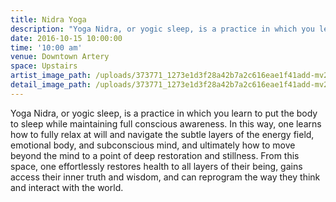 ```yaml
---
title: Nidra Yoga
description: "Yoga Nidra, or yogic sleep, is a practice in which you learn to put the body to sleep while maintaining full conscious awareness. In this way, one learns how to fully relax at will and navigate the subtle layers of the energy field, emotional body, and subconscious mind, and ultimately how to move beyond the mind to a point of deep restoration and stillness. From this space, one effortlessly restores health to all layers of their being, gains access their inner truth and wisdom, and can reprogram the way they think and interact with the world.\n\nTaught by Dana Ripley \nhttp://www.czrestorativebodywork.com/"
date: 2016-10-15 10:00:00
time: '10:00 am'
venue: Downtown Artery
space: Upstairs
artist_image_path: /uploads/373771_1273e1d3f28a42b7a2c616eae1f41add-mv2.png
detail_image_path: /uploads/373771_1273e1d3f28a42b7a2c616eae1f41add-mv2.png
---
```



Yoga Nidra, or yogic sleep, is a practice in which you learn to put the body to sleep while maintaining full conscious awareness. In this way, one learns how to fully relax at will and navigate the subtle layers of the energy field, emotional body, and subconscious mind, and ultimately how to move beyond the mind to a point of deep restoration and stillness. From this space, one effortlessly restores health to all layers of their being, gains access their inner truth and wisdom, and can reprogram the way they think and interact with the world.